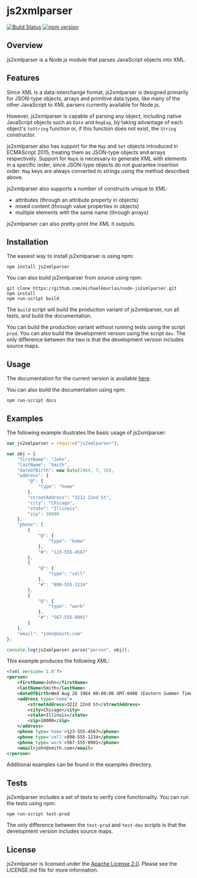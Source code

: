 # js2xmlparser #

[![Build Status](https://travis-ci.org/michaelkourlas/node-js2xmlparser.svg?branch=master)](https://travis-ci.org/michaelkourlas/node-js2xmlparser)
[![npm version](https://badge.fury.io/js/js2xmlparser.svg)](https://badge.fury.io/js/js2xmlparser)

## Overview ##

js2xmlparser is a Node.js module that parses JavaScript objects into XML.

## Features ##

Since XML is a data-interchange format, js2xmlparser is designed primarily for 
JSON-type objects, arrays and primitive data types, like many of the other 
JavaScript to XML parsers currently available for Node.js.

However, js2xmlparser is capable of parsing any object, including native 
JavaScript objects such as `Date` and `RegExp`, by taking advantage of each
object's `toString` function or, if this function does not exist, the `String`
constructor.

js2xmlparser also has support for the `Map` and `Set` objects introduced in
ECMAScript 2015, treating them as JSON-type objects and arrays respectively.
Support for `Map`s is necessary to generate XML with elements in a specific
order, since JSON-type objects do not guarantee insertion order. `Map` keys are 
always converted to strings using the method described above.

js2xmlparser also supports a number of constructs unique to XML:

* attributes (through an attribute property in objects)
* mixed content (through value properties in objects)
* multiple elements with the same name (through arrays)

js2xmlparser can also pretty-print the XML it outputs.

## Installation ##

The easiest way to install js2xmlparser is using npm:

```
npm install js2xmlparser
```

You can also build js2xmlparser from source using npm:

```
git clone https://github.com/michaelkourlas/node-js2xmlparser.git
npm install
npm run-script build
```

The `build` script will build the production variant of js2xmlparser, run all
tests, and build the documentation.

You can build the production variant without running tests using the script
`prod`. You can also build the development version using the script `dev`.
The only difference between the two is that the development version includes 
source maps.

## Usage ##

The documentation for the current version is available [here](http://www.kourlas.com/node-js2xmlparser/docs/4.0.1/).

You can also build the documentation using npm:

```
npm run-script docs
```

## Examples ##

The following example illustrates the basic usage of js2xmlparser:

```javascript
var js2xmlparser = require("js2xmlparser");

var obj = {
    "firstName": "John",
    "lastName": "Smith",
    "dateOfBirth": new Date(1964, 7, 26),
    "address": {
        "@": {
            "type": "home"
        },
        "streetAddress": "3212 22nd St",
        "city": "Chicago",
        "state": "Illinois",
        "zip": 10000
    },
    "phone": [
        {
            "@": {
                "type": "home"
            },
            "#": "123-555-4567"
        },
        {
            "@": {
                "type": "cell"
            },
            "#": "890-555-1234"
        },
        {
            "@": {
                "type": "work"
            },
            "#": "567-555-8901"
        }
    ],
    "email": "john@smith.com"
};

console.log(js2xmlparser.parse("person", obj));
```

This example produces the following XML:

```xml
<?xml version='1.0'?>
<person>
    <firstName>John</firstName>
    <lastName>Smith</lastName>
    <dateOfBirth>Wed Aug 26 1964 00:00:00 GMT-0400 (Eastern Summer Time)</dateOfBirth>
    <address type='home'>
        <streetAddress>3212 22nd St</streetAddress>
        <city>Chicago</city>
        <state>Illinois</state>
        <zip>10000</zip>
    </address>
    <phone type='home'>123-555-4567</phone>
    <phone type='cell'>890-555-1234</phone>
    <phone type='work'>567-555-8901</phone>
    <email>john@smith.com</email>
</person>
```

Additional examples can be found in the examples directory.

## Tests ##

js2xmlparser includes a set of tests to verify core functionality. You can run
the tests using npm:

```
npm run-script test-prod
```

The only difference between the `test-prod` and `test-dev` scripts is that the 
development version includes source maps.

## License ##

js2xmlparser is licensed under the [Apache License 2.0](http://www.apache.org/licenses/LICENSE-2.0).
Please see the LICENSE.md file for more information.
